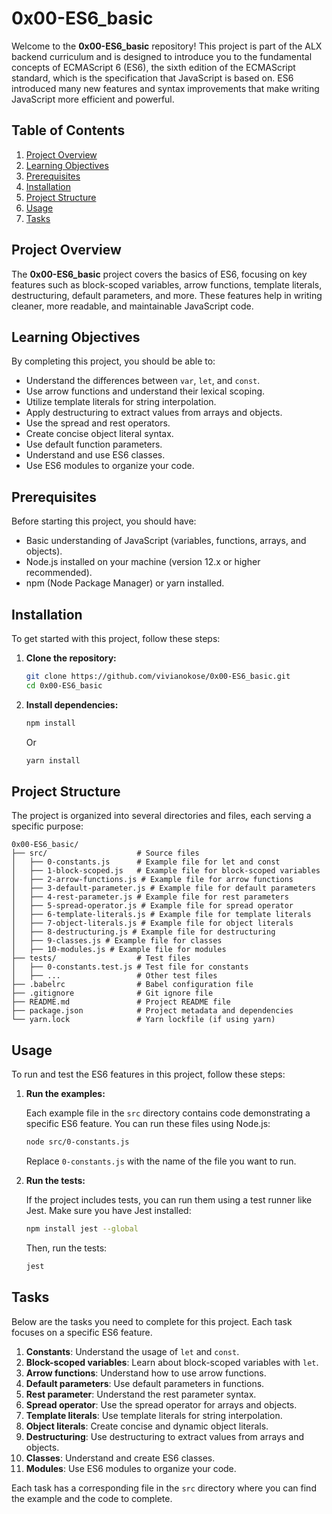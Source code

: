 # 0x00-ES6_basic

Welcome to the **0x00-ES6_basic** repository! This project is part of the ALX backend curriculum and is designed to introduce you to the fundamental concepts of ECMAScript 6 (ES6), the sixth edition of the ECMAScript standard, which is the specification that JavaScript is based on. ES6 introduced many new features and syntax improvements that make writing JavaScript more efficient and powerful.

## Table of Contents

1. [Project Overview](#project-overview)
2. [Learning Objectives](#learning-objectives)
3. [Prerequisites](#prerequisites)
4. [Installation](#installation)
5. [Project Structure](#project-structure)
6. [Usage](#usage)
7. [Tasks](#tasks)

## Project Overview

The **0x00-ES6_basic** project covers the basics of ES6, focusing on key features such as block-scoped variables, arrow functions, template literals, destructuring, default parameters, and more. These features help in writing cleaner, more readable, and maintainable JavaScript code.

## Learning Objectives

By completing this project, you should be able to:

- Understand the differences between `var`, `let`, and `const`.
- Use arrow functions and understand their lexical scoping.
- Utilize template literals for string interpolation.
- Apply destructuring to extract values from arrays and objects.
- Use the spread and rest operators.
- Create concise object literal syntax.
- Use default function parameters.
- Understand and use ES6 classes.
- Use ES6 modules to organize your code.

## Prerequisites

Before starting this project, you should have:

- Basic understanding of JavaScript (variables, functions, arrays, and objects).
- Node.js installed on your machine (version 12.x or higher recommended).
- npm (Node Package Manager) or yarn installed.

## Installation

To get started with this project, follow these steps:

1. **Clone the repository:**

   ```bash
   git clone https://github.com/vivianokose/0x00-ES6_basic.git
   cd 0x00-ES6_basic
   ```

2. **Install dependencies:**

   ```bash
   npm install
   ```

   Or

   ```bash
   yarn install
   ```

## Project Structure

The project is organized into several directories and files, each serving a specific purpose:

```
0x00-ES6_basic/
├── src/                    # Source files
│   ├── 0-constants.js      # Example file for let and const
│   ├── 1-block-scoped.js   # Example file for block-scoped variables
│   ├── 2-arrow-functions.js # Example file for arrow functions
│   ├── 3-default-parameter.js # Example file for default parameters
│   ├── 4-rest-parameter.js # Example file for rest parameters
│   ├── 5-spread-operator.js # Example file for spread operator
│   ├── 6-template-literals.js # Example file for template literals
│   ├── 7-object-literals.js # Example file for object literals
│   ├── 8-destructuring.js # Example file for destructuring
│   ├── 9-classes.js # Example file for classes
│   ├── 10-modules.js # Example file for modules
├── tests/                  # Test files
│   ├── 0-constants.test.js # Test file for constants
│   ├── ...                 # Other test files
├── .babelrc                # Babel configuration file
├── .gitignore              # Git ignore file
├── README.md               # Project README file
├── package.json            # Project metadata and dependencies
└── yarn.lock               # Yarn lockfile (if using yarn)
```

## Usage

To run and test the ES6 features in this project, follow these steps:

1. **Run the examples:**

   Each example file in the `src` directory contains code demonstrating a specific ES6 feature. You can run these files using Node.js:

   ```bash
   node src/0-constants.js
   ```

   Replace `0-constants.js` with the name of the file you want to run.

2. **Run the tests:**

   If the project includes tests, you can run them using a test runner like Jest. Make sure you have Jest installed:

   ```bash
   npm install jest --global
   ```

   Then, run the tests:

   ```bash
   jest
   ```

## Tasks

Below are the tasks you need to complete for this project. Each task focuses on a specific ES6 feature.

1. **Constants**: Understand the usage of `let` and `const`.
2. **Block-scoped variables**: Learn about block-scoped variables with `let`.
3. **Arrow functions**: Understand how to use arrow functions.
4. **Default parameters**: Use default parameters in functions.
5. **Rest parameter**: Understand the rest parameter syntax.
6. **Spread operator**: Use the spread operator for arrays and objects.
7. **Template literals**: Use template literals for string interpolation.
8. **Object literals**: Create concise and dynamic object literals.
9. **Destructuring**: Use destructuring to extract values from arrays and objects.
10. **Classes**: Understand and create ES6 classes.
11. **Modules**: Use ES6 modules to organize your code.

Each task has a corresponding file in the `src` directory where you can find the example and the code to complete.
